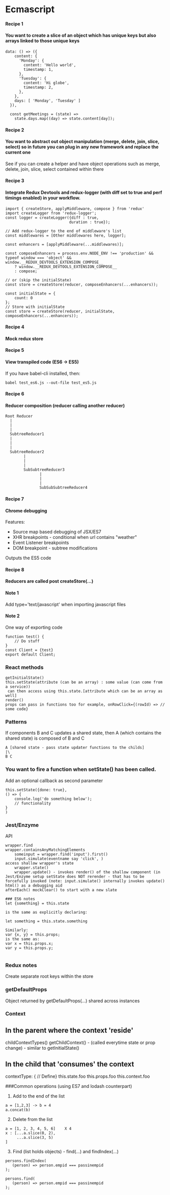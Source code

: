 # Ecmascript

#### Recipe 1

#### You want to create a slice of an object which has unique keys but also arrays linked to those unique keys
```
data: () => ({
    content: {
      'Monday': {       
        content: 'Hello world',
        timestamp: 1,
      },
      'Tuesday': {     
        content: 'Hi globe',
        timestamp: 2,
      },
    },
    days: [ 'Monday', 'Tuesday' ]    
  }),
  
  const getMeetings = (state) => 
    state.days.map((day) => state.content[day]);
```

#### Recipe 2

#### You want to abstract out object manipulation (merge, delete, join, slice, select) so in future you can plug in any new framework and replace the current one

See if you can create a helper and have object operations such as merge, delete, join, slice, select contained within there

#### Recipe 3
#### Integrate Redux Devtools and redux-logger (with diff set to true and perf timings enabled) in your workflow.

```
import { createStore, applyMiddleware, compose } from 'redux'
import createLogger from 'redux-logger';
const logger = createLogger({diff : true,
                            duration : true});
                            
// Add redux-logger to the end of middleware's list  
const middlewares = [Other middlewares here, logger];

const enhancers = [applyMiddleware(...middlewares)];

const composeEnhancers = process.env.NODE_ENV !== 'production' && typeof window === 'object' && window.__REDUX_DEVTOOLS_EXTENSION_COMPOSE__
    ? window.__REDUX_DEVTOOLS_EXTENSION_COMPOSE__
    : compose;

// or (skip the initialState)
const store = createStore(reducer, composeEnhancers(...enhancers));

const initialState = {
    count: 0
};
// Store with initialState
const store = createStore(reducer, initialState, composeEnhancers(...enhancers));
```
#### Recipe 4
#### Mock redux store

#### Recipe 5
#### View transpiled code (ES6 -> ES5)

If you have babel-cli installed, then:
```
babel test_es6.js --out-file test_es5.js
```

#### Recipe 6
#### Reducer composition (reducer calling another reducer)
```
Root Reducer
  |
  |
  |
  SubtreeReducer1
  |
  |
  |
  SubtreeReducer2
        |
        |
        |
        SubSubtreeReducer3
               |
               |
               |
               SubSubSubtreeReducer4
```

#### Recipe 7
#### Chrome debugging
Features:
 - Source map based debugging of JSX/ES7
 - XHR breakpoints - conditional when url contains "weather"
 - Event Listener breakpoints
 - DOM breakpoint - subtree modifications

Outputs the ES5 code

#### Recipe 8
#### Reducers are called post createStore(...)

#### Note 1
Add type='text/javascript' when importing javascript files

#### Note 2
One way of exporting code
```
function test() {
    // Do stuff
}
const Client = {test}
export default Client;
```



### React methods
```
getInitialState()
this.setState(attribute (can be an array) : some value (can come from a service))
 can then access using this.state.[attribute which can be an array as well]
render()
props can pass in functions too for example, onRowClick={(rowId) => // some code}
```
### Patterns

If components B and C updates a shared state, then A (which contains the shared state) is composed of B and C
```
A [shared state - pass state updater functions to the childs]
|\
B C
```

### You want to fire a function when setState() has been called.
Add an optional callback as second parameter
```
this.setState({done: true},
() => {
    console.log('do something below');
    // functionality
}
)
```
### Jest/Enzyme
API
```
wrapper.find
wrapper.containsAnyMatchingElements
    someinput = wrapper.find('input').first()
    input.simulate(eventname say 'click', )
access shallow wrapper's state 
    wrapper.state()
    wrapper.update() - invokes render() of the shallow component (in Jest/Enzyme setup setState does NOT rerender - that has to be forcefully invoked (note: input.simulate() internally invokes update()
html() as a debugging aid
afterEach() mockClear() to start with a new slate

### ES6 notes
let {something} = this.state

is the same as explicitly declaring:

let something = this.state.something

Similarly:
var {x, y} = this.props;
is the same as:
var x = this.props.x;
var y = this.props.y;


```

### Redux notes
Create separate root keys within the store


### getDefaultProps
Object returned by getDefaultProps(...) shared across instances

### Context

In the parent where the context 'reside'
-----------------------------------------
childContextTypes()
getChildContext() - (called everytime state or prop change) - similar to getInitialState() 

In the child that 'consumes' the context
---------------------------------------
contextType: { // Define}
this.state.foo
this.props.foo
this.context.foo

###Common operations (using ES7 and lodash counterpart)
1. Add to the end of the list
```
a = [1,2,3] -> b = 4
a.concat(b)
```

2. Delete from the list
```
a = [1, 2, 3, 4, 5, 6]    X 4
x : [...a.slice(0, 2),
     ...a.slice(3, 5)
]
```

3. Find (list holds objects) - find(...) and findIndex(...)
```
persons.findIndex(
   (person) => person.empid === passinempid
);

persons.find(
   (person) => person.empid === passinempid
);
```
